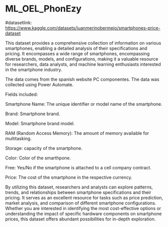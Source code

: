 # ML_OEL_PhonEzy
#datasetlink: https://www.kaggle.com/datasets/juanmerinobermejo/smartphones-price-dataset

This dataset provides a comprehensive collection of information on various smartphones, enabling a detailed analysis of their specifications and pricing. It encompasses a wide range of smartphones, encompassing diverse brands, models, and configurations, making it a valuable resource for researchers, data analysts, and machine learning enthusiasts interested in the smartphone industry.

The data comes from the spanish website PC componentes. The data was collected using Power Automate.

Fields included:

Smartphone Name: The unique identifier or model name of the smartphone.

Brand: Smartphone brand.

Model: Smartphone brand model.

RAM (Random Access Memory): The amount of memory available for multitasking.

Storage: capacity of the smartphone.

Color: Color of the smarthpone.

Free: Yes/No if the smartphone is attached to a cell company contract.

Price: The cost of the smartphone in the respective currency.

By utilizing this dataset, researchers and analysts can explore patterns, trends, and relationships between smartphone specifications and their pricing. It serves as an excellent resource for tasks such as price prediction, market analysis, and comparison of different smartphone configurations. Whether you are interested in identifying the most cost-effective options or understanding the impact of specific hardware components on smartphone
prices, this dataset offers abundant possibilities for in-depth exploration.
